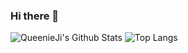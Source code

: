 ### Hi there 👋

<!--
**QueenieJi/queenieji** is a ✨ _special_ ✨ repository because its `README.md` (this file) appears on your GitHub profile.

Here are some ideas to get you started:

- 🔭 I’m currently working on ...
- 🌱 I’m currently learning ...
- 👯 I’m looking to collaborate on ...
- 🤔 I’m looking for help with ...
- 💬 Ask me about ...
- 📫 How to reach me: ...
- 😄 Pronouns: ...
- ⚡ Fun fact: ...
-->
<div>
  <img alt="QueenieJi's Github Stats" src="https://github-readme-stats.vercel.app/api?username=queenieji&show_icons=true">
  <img alt="Top Langs" src="https://github-readme-stats.vercel.app/api/top-langs/?username=queenieji&layout=compact">
</div>
